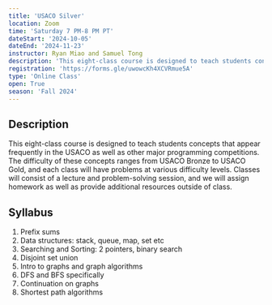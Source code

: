 ```yaml
---
title: 'USACO Silver'
location: Zoom
time: 'Saturday 7 PM-8 PM PT'
dateStart: '2024-10-05'
dateEnd: '2024-11-23'
instructor: Ryan Miao and Samuel Tong
description: 'This eight-class course is designed to teach students concepts that appear frequently in the USACO as well as other major programming competitions.'
registration: 'https://forms.gle/uwowcKh4XCVRmue5A'
type: 'Online Class'
open: True
season: 'Fall 2024'
---
```


## Description

This eight-class course is designed to teach students concepts that appear frequently in the USACO as well as other major programming competitions. The difficulty of these concepts ranges from USACO Bronze to USACO Gold, and each class will have problems at various difficulty levels. Classes will consist of a lecture and problem-solving session, and we will assign homework as well as provide additional resources outside of class.

## Syllabus

1. Prefix sums
2. Data structures: stack, queue, map, set etc
3. Searching and Sorting: 2 pointers, binary search
4. Disjoint set union
5. Intro to graphs and graph algorithms
6. DFS and BFS specifically
7. Continuation on graphs
8. Shortest path algorithms
